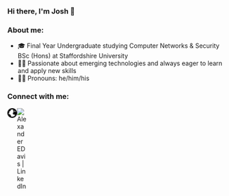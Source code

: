 ### Hi there, I'm Josh 👋

### About me:

- 🎓  Final Year Undergraduate studying Computer Networks & Security BSc (Hons) at Staffordshire University
- 👨‍💻  Passionate about emerging technologies and always eager to learn and apply new skills
- 🤸‍♂️  Pronouns: he/him/his

### Connect with me:

[<img align="left" alt="Website" width="22px" src="https://raw.githubusercontent.com/iconic/open-iconic/master/svg/globe.svg" />][website]
[<img align="left" alt="AlexanderEDavis | LinkedIn" width="22px" src="https://cdn.jsdelivr.net/npm/simple-icons@v3/icons/linkedin.svg" />][linkedin]

<br />

[website]: https://josh.jsmithy.uk
[linkedin]: https://www.linkedin.com/in/jsmithy
